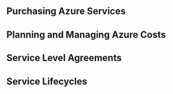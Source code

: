 
## Purchasing Azure Services


## Planning and Managing Azure Costs

## Service Level Agreements


## Service Lifecycles 

